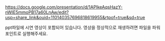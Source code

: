 https://docs.google.com/presentation/d/1APlkeAqsHazY-nWIE5mmoPB17a60LnAw/edit?usp=share_link&ouid=110140357696818619955&rtpof=true&sd=true

ppt파일에 시연 영상이 포함되어 있습니다. 영상을 정상적으로 재생하려면 파일을 파워포인트로 실행해주세요.
